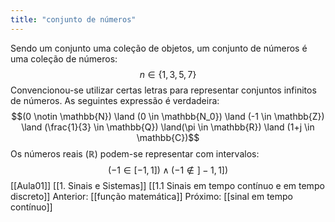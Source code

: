 ```yaml
---
title: "conjunto de números"
---
```



Sendo um conjunto uma coleção de objetos, um conjunto de números é uma coleção de números:
$$n \in \left\{ 1, 3, 5, 7\right\}$$
Convencionou-se utilizar certas letras para representar conjuntos infinitos de números.
As seguintes expressão é verdadeira:
$$(0 \notin \mathbb{N}) \land   (0 \in \mathbb{N_0}) \land (-1 \in \mathbb{Z}) \land (\frac{1}{3} \in \mathbb{Q}) \land(\pi \in \mathbb{R}) \land (1+j \in \mathbb{C})$$
Os números reais ($\mathbb{R}$) podem-se representar com intervalos:
$$ (-1 \in [-1,1]) \land (-1 \notin ]-1,1])$$
[[Aula01]]
[[1. Sinais e Sistemas]]
[[1.1 Sinais em tempo contínuo e em tempo discreto]]
Anterior: [[função matemática]]
Próximo: [[sinal em tempo contínuo]]
